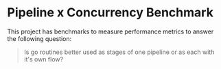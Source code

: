 # Pipeline x Concurrency Benchmark

This project has benchmarks to measure performance metrics to answer the following question:

> Is go routines better used as stages of one pipeline or as each with it's own flow?